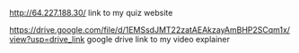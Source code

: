 http://64.227.188.30/
link to my quiz website

https://drive.google.com/file/d/1EMSsdJMT22zatAEAkzayAmBHP2SCqm1x/view?usp=drive_link
google drive link to my video explainer
